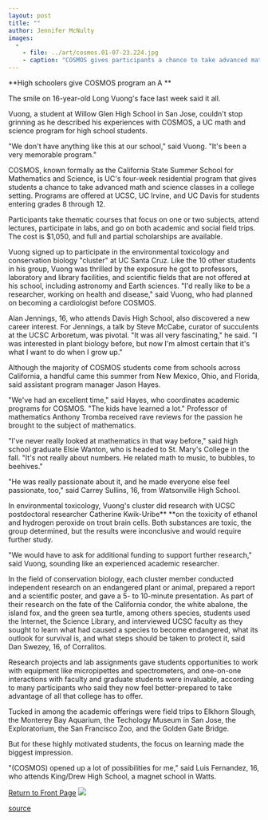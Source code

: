 ```yaml
---
layout: post
title: ""
author: Jennifer McNulty
images:
  -
    - file: ../art/cosmos.01-07-23.224.jpg
    - caption: "COSMOS gives participants a chance to take advanced math and science classes in a college setting. Photo: Jennifer McNulty"
---
```


**High schoolers give COSMOS program an A **

The smile on 16-year-old Long Vuong's face last week said it all.

Vuong, a student at Willow Glen High School in San Jose, couldn't stop grinning as he described his experiences with COSMOS, a UC math and science program for high school students.

"We don't have anything like this at our school," said Vuong. "It's been a very memorable program."

COSMOS, known formally as the California State Summer School for Mathematics and Science, is UC's four-week residential program that gives students a chance to take advanced math and science classes in a college setting. Programs are offered at UCSC, UC Irvine, and UC Davis for students entering grades 8 through 12.

Participants take thematic courses that focus on one or two subjects, attend lectures, participate in labs, and go on both academic and social field trips. The cost is $1,050, and full and partial scholarships are available.

Vuong signed up to participate in the environmental toxicology and conservation biology "cluster" at UC Santa Cruz. Like the 10 other students in his group, Vuong was thrilled by the exposure he got to professors, laboratory and library facilities, and scientific fields that are not offered at his school, including astronomy and Earth sciences. "I'd really like to be a researcher, working on health and disease," said Vuong, who had planned on becoming a cardiologist before COSMOS.

Alan Jennings, 16, who attends Davis High School, also discovered a new career interest. For Jennings, a talk by Steve McCabe, curator of succulents at the UCSC Arboretum, was pivotal. "It was all very fascinating," he said. "I was interested in plant biology before, but now I'm almost certain that it's what I want to do when I grow up."

Although the majority of COSMOS students come from schools across California, a handful came this summer from New Mexico, Ohio, and Florida, said assistant program manager Jason Hayes.

"We've had an excellent time," said Hayes, who coordinates academic programs for COSMOS. "The kids have learned a lot." Professor of mathematics Anthony Tromba received rave reviews for the passion he brought to the subject of mathematics.

"I've never really looked at mathematics in that way before," said high school graduate Elsie Wanton, who is headed to St. Mary's College in the fall. "It's not really about numbers. He related math to music, to bubbles, to beehives."

"He was really passionate about it, and he made everyone else feel passionate, too," said Carrey Sullins, 16, from Watsonville High School.

In environmental toxicology, Vuong's cluster did research with UCSC postdoctoral researcher Catherine Kwik-Uribe** **on the toxicity of ethanol and hydrogen peroxide on trout brain cells. Both substances are toxic, the group determined, but the results were inconclusive and would require further study.

"We would have to ask for additional funding to support further research," said Vuong, sounding like an experienced academic researcher.

In the field of conservation biology, each cluster member conducted independent research on an endangered plant or animal, prepared a report and a scientific poster, and gave a 5- to 10-minute presentation. As part of their research on the fate of the California condor, the white abalone, the island fox, and the green sea turtle, among others species, students used the Internet, the Science Library, and interviewed UCSC faculty as they sought to learn what had caused a species to become endangered, what its outlook for survival is, and what steps should be taken to protect it, said Dan Swezey, 16, of Corralitos.

Research projects and lab assignments gave students opportunities to work with equipment like micropipettes and spectrometers, and one-on-one interactions with faculty and graduate students were invaluable, according to many participants who said they now feel better-prepared to take advantage of all that college has to offer.

Tucked in among the academic offerings were field trips to Elkhorn Slough, the Monterey Bay Aquarium, the Techology Museum in San Jose, the Exploratorium, the San Francisco Zoo, and the Golden Gate Bridge.

But for these highly motivated students, the focus on learning made the biggest impression.

"(COSMOS) opened up a lot of possibilities for me," said Luis Fernandez, 16, who attends King/Drew High School, a magnet school in Watts.

  

[Return to Front Page][1] ![ ][2]

[1]: ../../index.html
[2]: ../../images/trans.gif

[source](http://www1.ucsc.edu/currents/01-02/07-23/cosmos.html "Permalink to cosmos")
